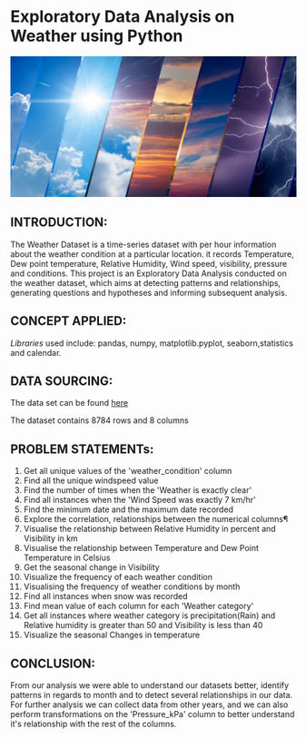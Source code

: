 # Exploratory Data Analysis on Weather using Python
![IgorZh/Shutterstock](weather_jpg.jpg)

## INTRODUCTION: 
The Weather Dataset is a time-series dataset with per hour information about the weather condition at a particular location. it records Temperature, Dew point temperature, Relative Humidity, Wind speed, visibility, pressure and conditions. 
This project is an Exploratory Data Analysis conducted on the weather dataset, which aims at detecting patterns and relationships, generating questions and hypotheses and informing subsequent analysis.

## CONCEPT APPLIED: 
*Libraries* used include: pandas, numpy, matplotlib.pyplot, seaborn,statistics and calendar.


## DATA SOURCING:
The data set can be found [here]( https://datasciencelovers.graphy.com/products/Dataset--Project-1---Weather-Data-Analysis-64d48ec74065076bdfbcc4db?dgps_u=l&dgps_s=ucpd&dgps_t=cp_u&dgps_u_st=p&dgps_uid=666ad57c832a2903ef630ebb)

The dataset contains 8784 rows and 8 columns


## PROBLEM STATEMENTs:
1. Get all unique values of the 'weather_condition' column
2. Find all the unique windspeed value
3. Find the number of times when the 'Weather is exactly clear'
4. Find all instances when the 'Wind Speed was exactly 7 km/hr'
5. Find the minimum date and the maximum date recorded
6. Explore the correlation, relationships between the numerical columns¶
7. Visualise the relationship between Relative Humidity in percent and Visibility in km
8. Visualise the relationship between Temperature and Dew Point Temperature in Celsius
9. Get the seasonal change in Visibility
10. Visualize the frequency of each weather condition
11. Visualising the frequency of weather conditions by month
12. Find all instances when snow was recorded
13. Find mean value of each column for each 'Weather category'
14. Get all instances where weather category is precipitation(Rain) and Relative humidity is greater than 50 and Visibility is less than 40
15. Visualize the seasonal Changes in temperature


## CONCLUSION:
From our analysis we were able to understand our datasets better, identify patterns in regards to month and  to  detect several relationships in our data. For further analysis we can collect data from other years, and we can also perform transformations on the 'Pressure_kPa' column to better understand it's relationship with the rest of the columns.